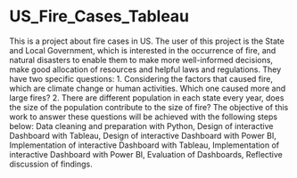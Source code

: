 # US_Fire_Cases_Tableau
This is a project about fire cases in US.
The user of this project is the State and Local Government, which is interested in the occurrence of fire, and natural disasters to enable them to make more well-informed decisions, make good allocation of resources and helpful laws and regulations. 
They have two specific questions: 1.	Considering the factors that caused fire, which are climate change or human activities. Which one caused more and large fires?  2.	There are different population in each state every year, does the size of the population contribute to the size of fire?
The objective of this work to answer these questions will be achieved with the following steps below:
Data cleaning and preparation with Python, 
Design of interactive Dashboard with Tableau,
Design of interactive Dashboard with Power BI,
Implementation of interactive Dashboard with Tableau,
Implementation of interactive Dashboard with Power BI,
Evaluation of Dashboards,
Reflective discussion of findings.
